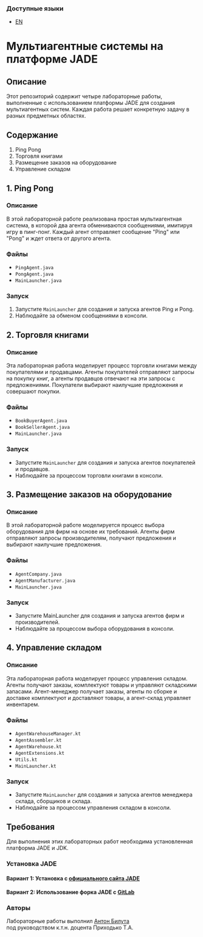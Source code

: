 ### Доступные языки

- [EN](README.md)

# Мультиагентные системы на платформе JADE

## Описание

Этот репозиторий содержит четыре лабораторные работы,
выполненные с использованием платформы JADE для создания
мультиагентных систем.
Каждая работа решает конкретную задачу
в разных предметных областях.

## Содержание

1. Ping Pong
2. Торговля книгами
3. Размещение заказов на оборудование
4. Управление складом

## 1. Ping Pong

### Описание

В этой лабораторной работе реализована простая
мультиагентная система, в которой два агента
обмениваются сообщениями, имитируя игру в пинг-понг.
Каждый агент отправляет сообщение "Ping" или "Pong" и
ждет ответа от другого агента.

### Файлы

- `PingAgent.java`
- `PongAgent.java`
- `MainLauncher.java`

### Запуск

1. Запустите `MainLauncher` для создания и запуска агентов Ping и Pong.
2. Наблюдайте за обменом сообщениями в консоли.

## 2. Торговля книгами

### Описание

Эта лабораторная работа моделирует процесс торговли
книгами между покупателями и продавцами.
Агенты покупателей отправляют запросы на покупку книг,
а агенты продавцов отвечают на эти запросы с предложениями.
Покупатели выбирают наилучшие предложения и совершают покупки.

### Файлы
- `BookBuyerAgent.java`
- `BookSellerAgent.java`
- `MainLauncher.java`

### Запуск

- Запустите `MainLauncher` для создания и запуска агентов покупателей и продавцов.
- Наблюдайте за процессом торговли книгами в консоли.

## 3. Размещение заказов на оборудование

### Описание

В этой лабораторной работе моделируется процесс выбора
оборудования для фирм на основе их требований.
Агенты фирм отправляют запросы производителям,
получают предложения и выбирают наилучшие предложения.

### Файлы

- `AgentCompany.java`
- `AgentManufacturer.java`
- `MainLauncher.java`

### Запуск

- Запустите MainLauncher для создания и запуска агентов фирм и производителей.
- Наблюдайте за процессом выбора оборудования в консоли.

## 4. Управление складом

### Описание

Эта лабораторная работа моделирует процесс управления складом.
Агенты получают заказы, комплектуют товары и управляют
складскими запасами. Агент-менеджер получает заказы,
агенты по сборке и доставке комплектуют и доставляют товары,
а агент-склад управляет инвентарем.

### Файлы

- `AgentWarehouseManager.kt`
- `AgentAssembler.kt`
- `AgentWarehouse.kt`
- `AgentExtensions.kt`
- `Utils.kt`
- `MainLauncher.kt`

### Запуск

- Запустите `MainLauncher` для создания и запуска агентов менеджера склада, сборщиков и склада.
- Наблюдайте за процессом управления складом в консоли.

## Требования

Для выполнения этих лабораторных работ необходима
установленная платформа JADE и JDK.

### Установка JADE

#### Вариант 1: Установка с [официального сайта JADE](http://jade.tilab.com/download/jade/)
#### Вариант 2: Использование форка JADE с [GitLab](https://gitlab.com/jade-project)

### Авторы

Лабораторные работы выполнил [Антон Билута](https://github.com/antonbiluta)
<br>под руководством к.т.н. доцента Приходько Т.А.